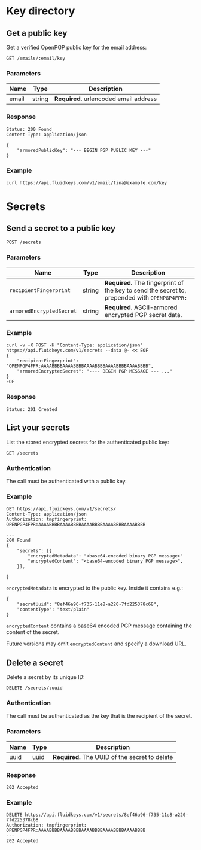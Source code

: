 # Key directory

## Get a public key

Get a verified OpenPGP public key for the email address:

```
GET /emails/:email/key
```

### Parameters

| Name        | Type   | Description                                       |
|-------------|--------|----------------------------------------------------
| email       | string | **Required.** urlencoded email address            |

### Response

```
Status: 200 Found
Content-Type: application/json

{
    "armoredPublicKey": "--- BEGIN PGP PUBLIC KEY ---"
}
```

### Example

```
curl https://api.fluidkeys.com/v1/email/tina@example.com/key
```

# Secrets

## Send a secret to a public key

```
POST /secrets
```

### Parameters

| Name                     | Type   | Description |
|--------------------------|--------|-------------|
| `recipientFingerprint`   | string | **Required.** The fingerprint of the key to send the secret to, prepended with `OPENPGP4FPR:`
| `armoredEncryptedSecret` | string | **Required.** ASCII-armored encrypted PGP secret data.

### Example

```
curl -v -X POST -H "Content-Type: application/json" https://api.fluidkeys.com/v1/secrets --data @- << EOF
{
    "recipientFingerprint": "OPENPGP4FPR:AAAABBBBAAAABBBBAAAABBBBAAAABBBBAAAABBBB",
    "armoredEncryptedSecret": "---- BEGIN PGP MESSAGE --- ..."
}
EOF
```

### Response

```
Status: 201 Created
```

## List your secrets

List the stored encrypted secrets for the authenticated public key:

```
GET /secrets
```

### Authentication

The call must be authenticated with a public key.

### Example

```
GET https://api.fluidkeys.com/v1/secrets/
Content-Type: application/json
Authorization: tmpfingerprint: OPENPGP4FPR:AAAABBBBAAAABBBBAAAABBBBAAAABBBBAAAABBBB

---
200 Found
{
    "secrets": [{
        "encryptedMetadata": "<base64-encoded binary PGP message>"
        "encryptedContent": "<base64-encoded binary PGP message>",
    }],

}
```

`encryptedMetadata` is encrypted to the public key. Inside it contains e.g.:

```
{
    "secretUuid": "8ef46a96-f735-11e8-a220-7fd225378c68",
    "contentType": "text/plain"
}
```

`encryptedContent` contains a base64 encoded PGP message containing the content of the secret.

Future versions may omit `encryptedContent` and specify a download URL.

## Delete a secret

Delete a secret by its unique ID:

```
DELETE /secrets/:uuid
```

### Authentication

The call must be authenticated as the key that is the recipient of the secret.

### Parameters

| Name       | Type | Description                                       |
|------------|------|----------------------------------------------------
| uuid       | uuid | **Required.** The UUID of the secret to delete


### Response


```
202 Accepted
```

### Example

```
DELETE https://api.fluidkeys.com/v1/secrets/8ef46a96-f735-11e8-a220-7fd225378c68
Authorization: tmpfingerprint: OPENPGP4FPR:AAAABBBBAAAABBBBAAAABBBBAAAABBBBAAAABBBB
---
202 Accepted
```
